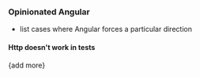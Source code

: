 ###  Opinionated Angular

- list cases where Angular forces a particular direction

#### Http doesn't work in tests

{add more}
